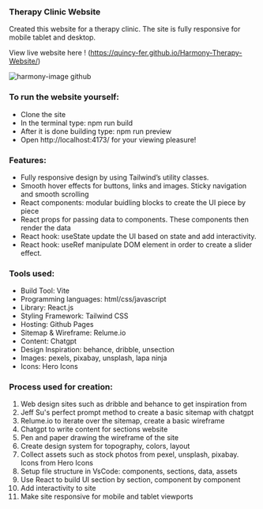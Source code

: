 ### Therapy Clinic Website

Created this website for a therapy clinic. The site is fully responsive for mobile tablet and desktop. 

View live website here ! (https://quincy-fer.github.io/Harmony-Therapy-Website/)

![harmony-image github](https://github.com/user-attachments/assets/b2c29c62-287a-4ed4-a70b-179be58a2302)


### To run the website yourself:

* Clone the site
* In the terminal type: npm run build
* After it is done building type: npm run preview
* Open http://localhost:4173/ for your viewing pleasure!

### Features:

* Fully responsive design by using Tailwind’s utility classes.
* Smooth hover effects for buttons, links and images. Sticky navigation and smooth scrolling
* React components: modular buidling blocks to create the UI piece by piece
* React props for passing data to components. These components then render the data
* React hook: useState  update the UI based on state and add interactivity.
* React hook: useRef manipulate DOM element in order to create a slider effect.
  
### Tools used:

* Build Tool: Vite
* Programming languages: html/css/javascript
* Library: React.js
* Styling Framework: Tailwind CSS
* Hosting: Github Pages
* Sitemap & Wireframe: Relume.io
* Content: Chatgpt
* Design Inspiration: behance, dribble, unsection
* Images: pexels, pixabay, unsplash, lapa ninja
* Icons: Hero Icons

  
### Process used for creation:

1. Web design sites such as dribble and behance to get inspiration from
2. Jeff Su's perfect prompt method to create a basic sitemap with chatgpt
3. Relume.io to iterate over the sitemap, create a basic wireframe
4. Chatgpt to write content for sections website
5. Pen and paper drawing the wireframe of the site
6. Create design system for topography, colors, layout
7. Collect assets  such as stock photos from pexel, unsplash, pixabay. Icons from Hero Icons
8. Setup file structure in VsCode: components, sections, data, assets
9. Use React to build UI section by section, component by component
11. Add interactivity to site
12. Make site responsive for mobile and tablet viewports
